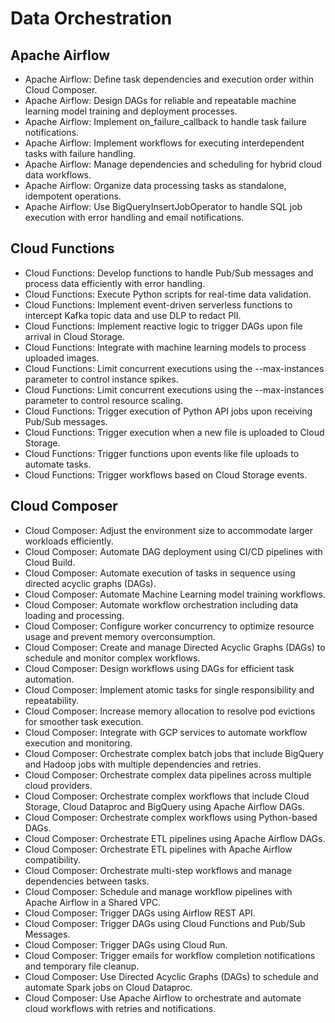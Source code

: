 # Data Orchestration

## Apache Airflow
* Apache Airflow: Define task dependencies and execution order within Cloud Composer.
* Apache Airflow: Design DAGs for reliable and repeatable machine learning model training and deployment processes.
* Apache Airflow: Implement on_failure_callback to handle task failure notifications.
* Apache Airflow: Implement workflows for executing interdependent tasks with failure handling.
* Apache Airflow: Manage dependencies and scheduling for hybrid cloud data workflows.
* Apache Airflow: Organize data processing tasks as standalone, idempotent operations.
* Apache Airflow: Use BigQueryInsertJobOperator to handle SQL job execution with error handling and email notifications.

## Cloud Functions
* Cloud Functions: Develop functions to handle Pub/Sub messages and process data efficiently with error handling.
* Cloud Functions: Execute Python scripts for real-time data validation.
* Cloud Functions: Implement event-driven serverless functions to intercept Kafka topic data and use DLP to redact PII.
* Cloud Functions: Implement reactive logic to trigger DAGs upon file arrival in Cloud Storage.
* Cloud Functions: Integrate with machine learning models to process uploaded images.
* Cloud Functions: Limit concurrent executions using the --max-instances parameter to control instance spikes.
* Cloud Functions: Limit concurrent executions using the --max-instances parameter to control resource scaling.
* Cloud Functions: Trigger execution of Python API jobs upon receiving Pub/Sub messages.
* Cloud Functions: Trigger execution when a new file is uploaded to Cloud Storage.
* Cloud Functions: Trigger functions upon events like file uploads to automate tasks.
* Cloud Functions: Trigger workflows based on Cloud Storage events.

## Cloud Composer
* Cloud Composer: Adjust the environment size to accommodate larger workloads efficiently.
* Cloud Composer: Automate DAG deployment using CI/CD pipelines with Cloud Build.
* Cloud Composer: Automate execution of tasks in sequence using directed acyclic graphs (DAGs).
* Cloud Composer: Automate Machine Learning model training workflows.
* Cloud Composer: Automate workflow orchestration including data loading and processing.
* Cloud Composer: Configure worker concurrency to optimize resource usage and prevent memory overconsumption.
* Cloud Composer: Create and manage Directed Acyclic Graphs (DAGs) to schedule and monitor complex workflows.
* Cloud Composer: Design workflows using DAGs for efficient task automation.
* Cloud Composer: Implement atomic tasks for single responsibility and repeatability.
* Cloud Composer: Increase memory allocation to resolve pod evictions for smoother task execution.
* Cloud Composer: Integrate with GCP services to automate workflow execution and monitoring.
* Cloud Composer: Orchestrate complex batch jobs that include BigQuery and Hadoop jobs with multiple dependencies and retries.
* Cloud Composer: Orchestrate complex data pipelines across multiple cloud providers.
* Cloud Composer: Orchestrate complex workflows that include Cloud Storage, Cloud Dataproc and BigQuery using Apache Airflow DAGs.
* Cloud Composer: Orchestrate complex workflows using Python-based DAGs.
* Cloud Composer: Orchestrate ETL pipelines using Apache Airflow DAGs.
* Cloud Composer: Orchestrate ETL pipelines with Apache Airflow compatibility.
* Cloud Composer: Orchestrate multi-step workflows and manage dependencies between tasks.
* Cloud Composer: Schedule and manage workflow pipelines with Apache Airflow in a Shared VPC.
* Cloud Composer: Trigger DAGs using Airflow REST API.
* Cloud Composer: Trigger DAGs using Cloud Functions and Pub/Sub Messages.
* Cloud Composer: Trigger DAGs using Cloud Run.
* Cloud Composer: Trigger emails for workflow completion notifications and temporary file cleanup.
* Cloud Composer: Use Directed Acyclic Graphs (DAGs) to schedule and automate Spark jobs on Cloud Dataproc.
* Cloud Composer: Use Apache Airflow to orchestrate and automate cloud workflows with retries and notifications.


